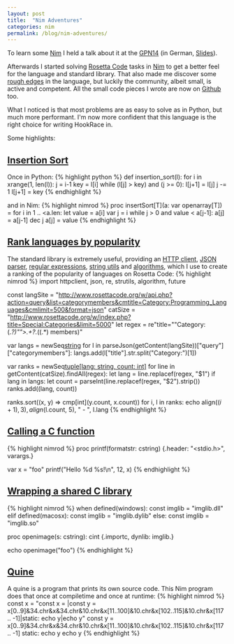```yaml
---
layout: post
title:  "Nim Adventures"
categories: nim
permalink: /blog/nim-adventures/
---
```


To learn some [Nim](http://nim-lang.org/) I held a talk about it at the [GPN14](https://entropia.de/GPN14) (in German, [Slides](http://felsin9.de/nnis/nimrod/nimrod-gpn14.pdf)).

Afterwards I started solving [Rosetta Code](http://rosettacode.org/wiki/Rosetta_Code) tasks in [Nim](http://rosettacode.org/wiki/Category:Nimrod) to get a better feel for the language and standard library. That also made me discover some [rough edges](https://github.com/Araq/Nimrod/issues/created_by/def-?page=1&state=open) in the language, but luckily the community, albeit small, is active and competent. All the small code pieces I wrote are now on [Github](https://github.com/search?q=user%3Adef-+nim) too.

What I noticed is that most problems are as easy to solve as in Python, but much more performant. I'm now more confident that this language is the right choice for writing HookRace in.

<!--more-->
Some highlights:

## [Insertion Sort](http://rosettacode.org/wiki/Sorting_algorithms/Insertion_sort#Nimrod)
Once in Python:
{% highlight python %}
def insertion_sort(l):
    for i in xrange(1, len(l)):
        j = i-1 
        key = l[i]
        while (l[j] > key) and (j >= 0):
           l[j+1] = l[j]
           j -= 1
        l[j+1] = key
{% endhighlight %}

and in Nim:
{% highlight nimrod %}
proc insertSort[T](a: var openarray[T]) =
  for i in 1 .. <a.len:
    let value = a[i]
    var j = i
    while j > 0 and value < a[j-1]:
      a[j] = a[j-1]
      dec j
    a[j] = value
{% endhighlight %}

## [Rank languages by popularity](http://rosettacode.org/wiki/Rosetta_Code/Rank_languages_by_popularity#Nimrod)
The standard library is extremely useful, providing an [HTTP client](http://nim-lang.org/httpclient.html), [JSON parser](http://nim-lang.org/json.html), [regular expressions](http://nim-lang.org/re.html), [string utils](http://nim-lang.org/strutils.html) and [algorithms](http://nim-lang.org/algorithm.html), which I use to create a ranking of the popularity of languages on Rosetta Code:
{% highlight nimrod %}
import httpclient, json, re, strutils, algorithm, future

const
  langSite = "http://www.rosettacode.org/w/api.php?action=query&list=categorymembers&cmtitle=Category:Programming_Languages&cmlimit=500&format=json"
  catSize = "http://www.rosettacode.org/w/index.php?title=Special:Categories&limit=5000"
let regex = re"title=""Category:(.*?)"">.+?</a>.*\((.*) members\)"

var langs = newSeq[string]()
for l in parseJson(getContent(langSite))["query"]["categorymembers"]:
  langs.add(l["title"].str.split("Category:")[1])

var ranks = newSeq[tuple[lang: string, count: int]]()
for line in getContent(catSize).findAll(regex):
  let lang = line.replacef(regex, "$1")
  if lang in langs:
    let count = parseInt(line.replacef(regex, "$2").strip())
    ranks.add((lang, count))

ranks.sort((x, y) => cmp[int](y.count, x.count))
for i, l in ranks:
  echo align($(i+1), 3), align($l.count, 5), " - ", l.lang
{% endhighlight %}

## [Calling a C function](http://rosettacode.org/wiki/Call_a_foreign-language_function#Nimrod)
{% highlight nimrod %}
proc printf(formatstr: cstring) {.header: "<stdio.h>", varargs.}

var x = "foo"
printf("Hello %d %s!\n", 12, x)
{% endhighlight %}

## [Wrapping a shared C library](http://rosettacode.org/wiki/Call_a_function_in_a_shared_library#Nimrod)
{% highlight nimrod %}
when defined(windows):
  const imglib = "imglib.dll"
elif defined(macosx):
  const imglib = "imglib.dylib"
else:
  const imglib = "imglib.so"

proc openimage(s: cstring): cint {.importc, dynlib: imglib.}

echo openimage("foo")
{% endhighlight %}

## [Quine](http://rosettacode.org/wiki/Quine#Nimrod)
A quine is a program that prints its own source code. This Nim program does that once at compiletime and once at runtime:
{% highlight nimrod %}
const x = "const x = |const y = x[0..9]&34.chr&x&34.chr&10.chr&x[11..100]&10.chr&x[102..115]&10.chr&x[117 .. -1]|static: echo y|echo y"
const y = x[0..9]&34.chr&x&34.chr&10.chr&x[11..100]&10.chr&x[102..115]&10.chr&x[117 .. -1]
static: echo y
echo y
{% endhighlight %}
